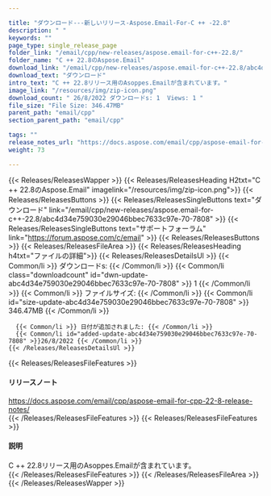 ```yaml
---

title: "ダウンロード---新しいリリース-Aspose.Email-For-C ++ -22.8"
description: " "
keywords: ""
page_type: single_release_page
folder_link: "/email/cpp/new-releases/aspose.email-for-c++-22.8/"
folder_name: "C ++ 22.8のAspose.Email"
download_link: "/email/cpp/new-releases/aspose.email-for-c++-22.8/abc4d34e759030e29046bbec7633c97e-70-7808"
download_text: "ダウンロード"
intro_text: "C ++ 22.8リリース用のAsoppes.Emailが含まれています。"
image_link: "/resources/img/zip-icon.png"
download_count: " 26/8/2022 ダウンロードs: 1  Views: 1 "
file_size: "File Size: 346.47MB"
parent_path: "email/cpp"
section_parent_path: "email/cpp"

tags: ""
release_notes_url: "https://docs.aspose.com/email/cpp/aspose-email-for-cpp-22-8-release-notes/"
weight: 73

---
```


{{< Releases/ReleasesWapper >}}
  {{< Releases/ReleasesHeading H2txt="C ++ 22.8のAspose.Email" imagelink="/resources/img/zip-icon.png">}}
  {{< Releases/ReleasesButtons >}}
    {{< Releases/ReleasesSingleButtons text="ダウンロード" link="/email/cpp/new-releases/aspose.email-for-c++-22.8/abc4d34e759030e29046bbec7633c97e-70-7808" >}}
    {{< Releases/ReleasesSingleButtons text="サポートフォーラム" link="https://forum.aspose.com/c/email" >}}
  {{< Releases/ReleasesButtons >}}
  {{< Releases/ReleasesFileArea >}}
    {{< Releases/ReleasesHeading h4txt="ファイルの詳細">}}
    {{< Releases/ReleasesDetailsUl >}}
      {{< Common/li >}} ダウンロードs: {{< /Common/li >}}
      {{< Common/li class="downloadcount" id="dwn-update-abc4d34e759030e29046bbec7633c97e-70-7808" >}} 1 {{< /Common/li >}}
      {{< Common/li >}} ファイルサイズ: {{< /Common/li >}}
      {{< Common/li id="size-update-abc4d34e759030e29046bbec7633c97e-70-7808" >}} 346.47MB {{< /Common/li >}}

      {{< Common/li >}} 日付が追加されました: {{< /Common/li >}}
      {{< Common/li id="added-update-abc4d34e759030e29046bbec7633c97e-70-7808" >}}26/8/2022 {{< /Common/li >}}
    {{< /Releases/ReleasesDetailsUl >}}

  {{< Releases/ReleasesFileFeatures >}}
      <h4>リリースノート</h4><div><a href='https://docs.aspose.com/email/cpp/aspose-email-for-cpp-22-8-release-notes/'>https://docs.aspose.com/email/cpp/aspose-email-for-cpp-22-8-release-notes/</a></div>
  {{< /Releases/ReleasesFileFeatures >}}
  {{< Releases/ReleasesFileFeatures >}}
      <h4>説明</h4><div class="HTMLDescription">C ++ 22.8リリース用のAsoppes.Emailが含まれています。</div>
  {{< /Releases/ReleasesFileFeatures >}}
 {{< /Releases/ReleasesFileArea >}}
{{< /Releases/ReleasesWapper >}}


